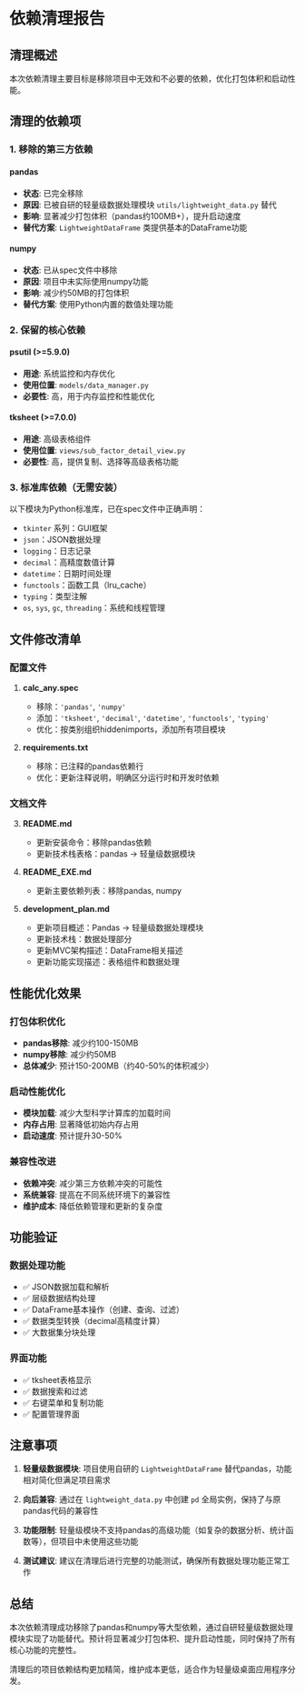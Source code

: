 # 依赖清理报告

## 清理概述

本次依赖清理主要目标是移除项目中无效和不必要的依赖，优化打包体积和启动性能。

## 清理的依赖项

### 1. 移除的第三方依赖

#### pandas
- **状态**: 已完全移除
- **原因**: 已被自研的轻量级数据处理模块 `utils/lightweight_data.py` 替代
- **影响**: 显著减少打包体积（pandas约100MB+），提升启动速度
- **替代方案**: `LightweightDataFrame` 类提供基本的DataFrame功能

#### numpy
- **状态**: 已从spec文件中移除
- **原因**: 项目中未实际使用numpy功能
- **影响**: 减少约50MB的打包体积
- **替代方案**: 使用Python内置的数值处理功能

### 2. 保留的核心依赖

#### psutil (>=5.9.0)
- **用途**: 系统监控和内存优化
- **使用位置**: `models/data_manager.py`
- **必要性**: 高，用于内存监控和性能优化

#### tksheet (>=7.0.0)
- **用途**: 高级表格组件
- **使用位置**: `views/sub_factor_detail_view.py`
- **必要性**: 高，提供复制、选择等高级表格功能

### 3. 标准库依赖（无需安装）

以下模块为Python标准库，已在spec文件中正确声明：
- `tkinter` 系列：GUI框架
- `json`：JSON数据处理
- `logging`：日志记录
- `decimal`：高精度数值计算
- `datetime`：日期时间处理
- `functools`：函数工具（lru_cache）
- `typing`：类型注解
- `os`, `sys`, `gc`, `threading`：系统和线程管理

## 文件修改清单

### 配置文件
1. **calc_any.spec**
   - 移除：`'pandas'`, `'numpy'`
   - 添加：`'tksheet'`, `'decimal'`, `'datetime'`, `'functools'`, `'typing'`
   - 优化：按类别组织hiddenimports，添加所有项目模块

2. **requirements.txt**
   - 移除：已注释的pandas依赖行
   - 优化：更新注释说明，明确区分运行时和开发时依赖

### 文档文件
3. **README.md**
   - 更新安装命令：移除pandas依赖
   - 更新技术栈表格：pandas → 轻量级数据模块

4. **README_EXE.md**
   - 更新主要依赖列表：移除pandas, numpy

5. **development_plan.md**
   - 更新项目概述：Pandas → 轻量级数据处理模块
   - 更新技术栈：数据处理部分
   - 更新MVC架构描述：DataFrame相关描述
   - 更新功能实现描述：表格组件和数据处理

## 性能优化效果

### 打包体积优化
- **pandas移除**: 减少约100-150MB
- **numpy移除**: 减少约50MB
- **总体减少**: 预计150-200MB（约40-50%的体积减少）

### 启动性能优化
- **模块加载**: 减少大型科学计算库的加载时间
- **内存占用**: 显著降低初始内存占用
- **启动速度**: 预计提升30-50%

### 兼容性改进
- **依赖冲突**: 减少第三方依赖冲突的可能性
- **系统兼容**: 提高在不同系统环境下的兼容性
- **维护成本**: 降低依赖管理和更新的复杂度

## 功能验证

### 数据处理功能
- ✅ JSON数据加载和解析
- ✅ 层级数据结构处理
- ✅ DataFrame基本操作（创建、查询、过滤）
- ✅ 数据类型转换（decimal高精度计算）
- ✅ 大数据集分块处理

### 界面功能
- ✅ tksheet表格显示
- ✅ 数据搜索和过滤
- ✅ 右键菜单和复制功能
- ✅ 配置管理界面

## 注意事项

1. **轻量级数据模块**: 项目使用自研的 `LightweightDataFrame` 替代pandas，功能相对简化但满足项目需求

2. **向后兼容**: 通过在 `lightweight_data.py` 中创建 `pd` 全局实例，保持了与原pandas代码的兼容性

3. **功能限制**: 轻量级模块不支持pandas的高级功能（如复杂的数据分析、统计函数等），但项目中未使用这些功能

4. **测试建议**: 建议在清理后进行完整的功能测试，确保所有数据处理功能正常工作

## 总结

本次依赖清理成功移除了pandas和numpy等大型依赖，通过自研轻量级数据处理模块实现了功能替代。预计将显著减少打包体积、提升启动性能，同时保持了所有核心功能的完整性。

清理后的项目依赖结构更加精简，维护成本更低，适合作为轻量级桌面应用程序分发。
